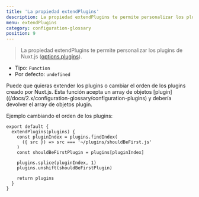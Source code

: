 ```yaml
---
title: 'La propiedad extendPlugins'
description: La propiedad extendPlugins te permite personalizar los plugins de Nuxt.js.
menu: extendPlugins
category: configuration-glossary
position: 9
---
```


> La propiedad extendPlugins te permite personalizar los plugins de Nuxt.js ([options.plugins](/docs/2.x/configuration-glossary/configuration-plugins)).

- Tipo: `Function`
- Por defecto: `undefined`

Puede que quieras extender los plugins o cambiar el orden de los plugins creado por Nuxt.js. Esta función acepta un array de objetos [plugin]((/docs/2.x/configuration-glossary/configuration-plugins) y debería devolver el array de objetos plugin.

Ejemplo cambiando el orden de los plugins:

```js{}[nuxt.config.js]
export default {
  extendPlugins(plugins) {
    const pluginIndex = plugins.findIndex(
      ({ src }) => src === '~/plugins/shouldBeFirst.js'
    )
    const shouldBeFirstPlugin = plugins[pluginIndex]

    plugins.splice(pluginIndex, 1)
    plugins.unshift(shouldBeFirstPlugin)

    return plugins
  }
}
```
